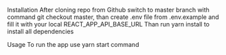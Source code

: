 Installation
After cloning repo from Github switch to master branch with command git checkout master, than create .env file from .env.example and fill it with your local REACT_APP_API_BASE_URL Than run yarn install to install all dependencies

Usage
To run the app use yarn start command
